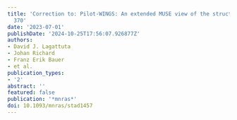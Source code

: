 ```yaml
---
title: 'Correction to: Pilot-WINGS: An extended MUSE view of the structure of Abell
  370'
date: '2023-07-01'
publishDate: '2024-10-25T17:56:07.926877Z'
authors:
- David J. Lagattuta
- Johan Richard
- Franz Erik Bauer
- et al.
publication_types:
- '2'
abstract: ''
featured: false
publication: '*mnras*'
doi: 10.1093/mnras/stad1457
---
```

